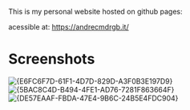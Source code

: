 This is my personal website hosted on github pages:

acessible at: https://andrecmdrgb.it/

# Screenshots
![{E6FC6F7D-61F1-4D7D-829D-A3F0B3E197D9}](https://github.com/user-attachments/assets/b8745ddb-4d09-415c-81ce-8cee045e8e08)
![{5BAC8C4D-B494-4FE1-AD76-7281F863664F}](https://github.com/user-attachments/assets/a76cfc80-3f20-4cdb-ac59-1d230e08d216)
![{DE57EAAF-FBDA-47E4-9B6C-24B5E4FDC904}](https://github.com/user-attachments/assets/18618fc8-09a0-4953-8d4d-eec72951005d)

